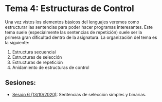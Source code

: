 # Tema 4: Estructuras de Control

Una vez vistos los elementos básicos del lenguajes veremos como estructurar las sentencias para poder hacer programas interesantes. Este tema suele (especialmente las sentencias de repetición) suele ser la primera gran dificultad dentro de la asignatura. La organización del tema es la siguiente:

1. Estructura secuencial
2. Estructuras de selección
3. Estructuras de repetición
4. Anidamiento de estructuras de control

## Sesiones:
* [Sesión 6 (13/10/2020)](tema4/s6.md): Sentencias de selección simples y binarias.
